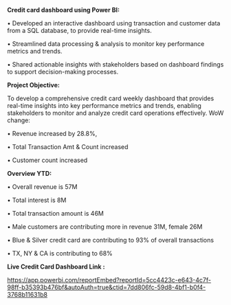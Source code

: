 **Credit card dashboard using Power BI:**

• Developed an interactive dashboard using transaction and customer data from a SQL database, to provide real-time insights. 

• Streamlined data processing & analysis to monitor key performance metrics and trends. 

• Shared actionable insights with stakeholders based on dashboard findings to support decision-making processes.


**Project Objective:**

To develop a comprehensive credit card weekly dashboard that provides real-time insights into key performance metrics and trends, enabling stakeholders to monitor and analyze credit card operations effectively.
WoW change: 

• Revenue increased by 28.8%, 

• Total Transaction Amt & Count increased

• Customer count increased


**Overview YTD:**

• Overall revenue is 57M 

• Total interest is 8M 

• Total transaction amount is 46M

 • Male customers are contributing more in revenue 31M, female 26M 
 
• Blue & Silver credit card are contributing to 93% of overall transactions

 • TX, NY & CA is contributing to 68% 
 

**Live Credit Card Dashboard Link :**

https://app.powerbi.com/reportEmbed?reportId=5cc4423c-e643-4c7f-98ff-b35393b476bf&autoAuth=true&ctid=7dd806fc-59d8-4bf1-b0f4-3768b11631b8
